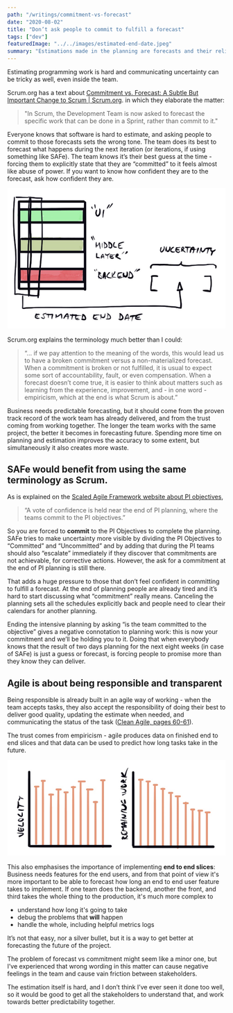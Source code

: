 ```yaml
---
path: "/writings/commitment-vs-forecast"
date: "2020-08-02"
title: "Don’t ask people to commit to fulfill a forecast"
tags: ["dev"]
featuredImage: "../../images/estimated-end-date.jpeg"
summary: "Estimations made in the planning are forecasts and their reliability depends on both the experience and on the length of the time scale they cover. Using the word commitment can make planning more intimidating than it needs to be. The estimation itself is hard, and I don’t think I’ve ever seen it done too well, so it would be good to get all the stakeholders to understand that, and work towards better predictability together."
---
```


Estimating programming work is hard and communicating uncertainty can be tricky as well, even inside the team.

Scrum.org has a text about [Commitment vs. Forecast:  A Subtle But Important Change to Scrum | Scrum.org](https://www.scrum.org/resources/commitment-vs-forecast). in which they elaborate the matter:

> "In Scrum, the Development Team is now asked to forecast the specific work that can be done in a Sprint, rather than commit to it."

Everyone knows that software is hard to estimate, and asking people to commit to those forecasts sets the wrong tone. The team does its best to forecast what happens during the next iteration (or iterations, if using something like SAFe). The team knows it’s their best guess at the time - forcing them to explicitly state that they are “committed” to it feels almost like abuse of power. If you want to know how confident they are to the forecast, ask how confident they are.

![Estimating the end date](../../images/estimated-end-date.jpeg "Estimating the end date")

Scrum.org explains the terminology much better than I could:

> “… if we pay attention to the meaning of the words, this would lead us to have a broken commitment versus a non-materialized forecast. When a commitment is broken or not fulfilled, it is usual to expect some sort of accountability, fault, or even compensation. When a forecast doesn’t come true, it is easier to think about matters such as learning from the experience, improvement, and - in one word - empiricism, which at the end is what Scrum is about.” 

Business needs predictable forecasting, but it should come from the proven track record of the work team has already delivered, and from the trust coming from working together. The longer the team works with the same project, the better it becomes in forecasting future. Spending more time on planning and estimation improves the accuracy to some extent, but simultaneously it also creates more waste.

## SAFe would benefit from using the same terminology as Scrum.

As is explained on the [Scaled Agile Framework website about PI objectives](https://www.scaledagileframework.com/pi-objectives/), 
> “A vote of confidence is held near the end of PI planning, where the teams commit to the PI objectives.”

So you are forced to **commit** to the PI Objectives to complete the planning. SAFe tries to make uncertainty more visible by dividing the PI Objectives to “Committed” and “Uncommitted” and by adding that during the PI teams should also “escalate” immediately if they discover that commitments are not achievable, for corrective actions. However, the ask for a commitment at the end of PI planning is still there. 

That adds a huge pressure to those that don’t feel confident in committing to fulfill a forecast. At the end of planning people are already tired and it’s hard to start discussing what “commitment” really means. Canceling the planning sets all the schedules explicitly back and people need to clear their calendars for another planning. 

Ending the intensive planning by asking “is the team committed to the objective” gives a negative connotation to planning work: this is now your commitment and we’ll be holding you to it. Doing that when everybody knows that the result of two days planning for the next eight weeks (in case of SAFe) is just a guess or forecast, is forcing people to promise more than they know they can deliver. 

## Agile is about being responsible and transparent

Being responsible is already built in an agile way of working - when the team accepts tasks, they also accept the responsibility of doing their best to deliver good quality, updating the estimate when needed, and communicating the status of the task ([Clean Agile, pages 60-61](https://www.goodreads.com/book/show/45280021-clean-agile)). 

The trust comes from empiricism - agile produces data on finished end to end slices and that data can be used to predict how long tasks take in the future. 
  
![Empiricism in Agile](../../images/velocity-remaining-work.jpeg "Empiricism in Agile")

This also emphasises the importance of implementing **end to end slices**: Business needs features for the end users, and from that point of view it's more important to be able to forecast how long an end to end user feature takes to implement. If one team does the backend, another the front, and third takes the whole thing to the production, it's much more complex to 

- understand how long it's going to take
- debug the problems that **will** happen
- handle the whole, including helpful metrics logs

It’s not that easy, nor a silver bullet, but it is a way to get better at forecasting the future of the project. 

The problem of forecast vs commitment might seem like a minor one, but I’ve experienced that wrong wording in this matter can cause negative feelings in the team and cause vain friction between stakeholders. 

The estimation itself is hard, and I don’t think I’ve ever seen it done too well, so it would be good to get all the stakeholders to understand that, and work towards better predictability together.